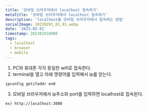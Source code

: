 ```yaml
---
title: '모바일 브라우저에서 localhost 접속하기'
metaTitle: '모바일 브라우저에서 localhost 접속하기'
description: 'localhost를 모바일 브라우저에서 접속하는 방법'
socialImage: 20230201_01_01.webp
date: '2023-02-01'
timestamp: 202302010000
tags:
  - localhost
  - browser
  - mobile
---
```


1. PC와 휴대폰 각각 동일한 wifi로 접속한다.
2. terminal을 열고 아래 명령어를 입력해서 ip를 얻는다.
```markdown
ipconfig getifaddr en0
```
3. 모바일 브라우저에서 ip주소와 port를 입력하면 localhost로 접속된다.
```markdown
ex) http://localhost:3000
```